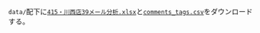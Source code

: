 

`data/`配下に[`415・川西店39メール分析.xlsx`](https://ibm.ent.box.com/file/1300274250472)と[`comments_tags.csv`](https://ibm.ent.box.com/file/1300276636682)をダウンロードする。